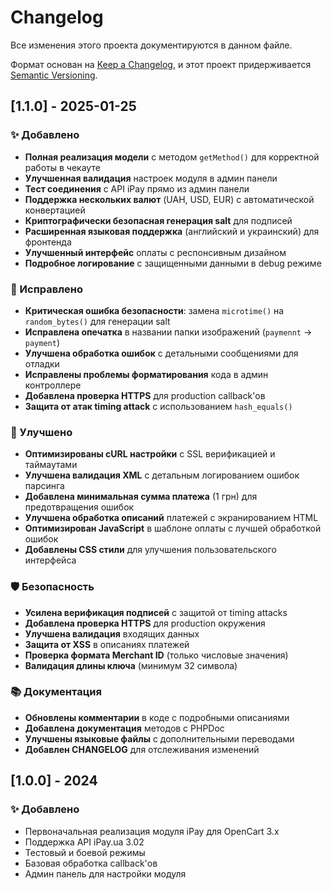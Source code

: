 # Changelog

Все изменения этого проекта документируются в данном файле.

Формат основан на [Keep a Changelog](https://keepachangelog.com/en/1.0.0/),
и этот проект придерживается [Semantic Versioning](https://semver.org/spec/v2.0.0.html).

## [1.1.0] - 2025-01-25

### ✨ Добавлено
- **Полная реализация модели** с методом `getMethod()` для корректной работы в чекауте
- **Улучшенная валидация** настроек модуля в админ панели
- **Тест соединения** с API iPay прямо из админ панели
- **Поддержка нескольких валют** (UAH, USD, EUR) с автоматической конвертацией
- **Криптографически безопасная генерация salt** для подписей
- **Расширенная языковая поддержка** (английский и украинский) для фронтенда
- **Улучшенный интерфейс** оплаты с респонсивным дизайном
- **Подробное логирование** с защищенными данными в debug режиме

### 🐛 Исправлено
- **Критическая ошибка безопасности**: замена `microtime()` на `random_bytes()` для генерации salt
- **Исправлена опечатка** в названии папки изображений (`paymennt` → `payment`)
- **Улучшена обработка ошибок** с детальными сообщениями для отладки
- **Исправлены проблемы форматирования** кода в админ контроллере
- **Добавлена проверка HTTPS** для production callback'ов
- **Защита от атак timing attack** с использованием `hash_equals()`

### 🔧 Улучшено
- **Оптимизированы cURL настройки** с SSL верификацией и таймаутами
- **Улучшена валидация XML** с детальным логированием ошибок парсинга
- **Добавлена минимальная сумма платежа** (1 грн) для предотвращения ошибок
- **Улучшена обработка описаний** платежей с экранированием HTML
- **Оптимизирован JavaScript** в шаблоне оплаты с лучшей обработкой ошибок
- **Добавлены CSS стили** для улучшения пользовательского интерфейса

### 🛡️ Безопасность
- **Усилена верификация подписей** с защитой от timing attacks
- **Добавлена проверка HTTPS** для production окружения
- **Улучшена валидация** входящих данных
- **Защита от XSS** в описаниях платежей
- **Проверка формата Merchant ID** (только числовые значения)
- **Валидация длины ключа** (минимум 32 символа)

### 📚 Документация
- **Обновлены комментарии** в коде с подробными описаниями
- **Добавлена документация** методов с PHPDoc
- **Улучшены языковые файлы** с дополнительными переводами
- **Добавлен CHANGELOG** для отслеживания изменений

## [1.0.0] - 2024

### ✨ Добавлено
- Первоначальная реализация модуля iPay для OpenCart 3.x
- Поддержка API iPay.ua 3.02
- Тестовый и боевой режимы
- Базовая обработка callback'ов
- Админ панель для настройки модуля